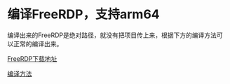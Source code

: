 编译FreeRDP，支持arm64
==========
编译出来的FreeRDP是绝对路径，就没有把项目传上来，根据下方的编译方法可以正常的编译出来。

[FreeRDP下载地址](https://github.com/FreeRDP/FreeRDP.git)

[编译方法](http://www.jianshu.com/p/dd88aea1326d?utm_campaign=hugo&utm_medium=reader_share&utm_content=note&utm_source=qq)

